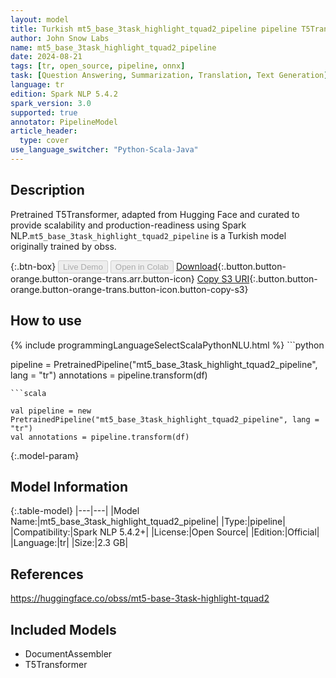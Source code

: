 ```yaml
---
layout: model
title: Turkish mt5_base_3task_highlight_tquad2_pipeline pipeline T5Transformer from obss
author: John Snow Labs
name: mt5_base_3task_highlight_tquad2_pipeline
date: 2024-08-21
tags: [tr, open_source, pipeline, onnx]
task: [Question Answering, Summarization, Translation, Text Generation]
language: tr
edition: Spark NLP 5.4.2
spark_version: 3.0
supported: true
annotator: PipelineModel
article_header:
  type: cover
use_language_switcher: "Python-Scala-Java"
---
```


## Description

Pretrained T5Transformer, adapted from Hugging Face and curated to provide scalability and production-readiness using Spark NLP.`mt5_base_3task_highlight_tquad2_pipeline` is a Turkish model originally trained by obss.

{:.btn-box}
<button class="button button-orange" disabled>Live Demo</button>
<button class="button button-orange" disabled>Open in Colab</button>
[Download](https://s3.amazonaws.com/auxdata.johnsnowlabs.com/public/models/mt5_base_3task_highlight_tquad2_pipeline_tr_5.4.2_3.0_1724225161179.zip){:.button.button-orange.button-orange-trans.arr.button-icon}
[Copy S3 URI](s3://auxdata.johnsnowlabs.com/public/models/mt5_base_3task_highlight_tquad2_pipeline_tr_5.4.2_3.0_1724225161179.zip){:.button.button-orange.button-orange-trans.button-icon.button-copy-s3}

## How to use



<div class="tabs-box" markdown="1">
{% include programmingLanguageSelectScalaPythonNLU.html %}
```python

pipeline = PretrainedPipeline("mt5_base_3task_highlight_tquad2_pipeline", lang = "tr")
annotations =  pipeline.transform(df)   

```
```scala

val pipeline = new PretrainedPipeline("mt5_base_3task_highlight_tquad2_pipeline", lang = "tr")
val annotations = pipeline.transform(df)

```
</div>

{:.model-param}
## Model Information

{:.table-model}
|---|---|
|Model Name:|mt5_base_3task_highlight_tquad2_pipeline|
|Type:|pipeline|
|Compatibility:|Spark NLP 5.4.2+|
|License:|Open Source|
|Edition:|Official|
|Language:|tr|
|Size:|2.3 GB|

## References

https://huggingface.co/obss/mt5-base-3task-highlight-tquad2

## Included Models

- DocumentAssembler
- T5Transformer